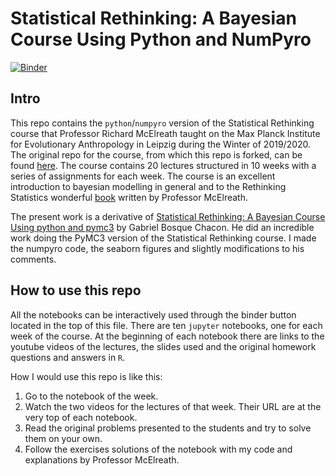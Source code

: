 # Statistical Rethinking: A Bayesian Course Using Python and NumPyro

[![Binder](https://mybinder.org/badge_logo.svg)](https://mybinder.org/v2/gh/asuagar/statrethink-course-in-numpyro/main)

## Intro

This repo contains the `python`/`numpyro` version of the Statistical Rethinking course that Professor Richard McElreath taught on the Max Planck Institute for Evolutionary Anthropology in Leipzig during the Winter of 2019/2020. The original repo for the course, from which this repo is forked, can be found [here](https://github.com/rmcelreath/statrethinking_winter2019). The course contains 20 lectures structured in 10 weeks with a series of assignments for each week.  The course is an excellent introduction to bayesian modelling in general and to the Rethinking Statistics wonderful [book](https://xcelab.net/rm/statistical-rethinking/) written by Professor McElreath.

The present work is a derivative of [Statistical Rethinking: A Bayesian Course Using python and pymc3](https://github.com/gbosquechacon/statrethink_course_in_pymc3) by Gabriel Bosque Chacon. He did an incredible work doing the PyMC3 version of the Statistical Rethinking course. I made the numpyro code, the seaborn figures and slightly modifications to his comments.

## How to use this repo

All the notebooks can be interactively used through the binder button located in the top of this file. There are ten `jupyter` notebooks, one for each week of the course. At the beginning of each notebook there are links to the youtube videos of the lectures, the slides used and the original homework questions and answers in `R`. 

How I would use this repo is like this:

1. Go to the notebook of the week.
2. Watch the two videos for the lectures of that week. Their URL are at the very top of each notebook.
3. Read the original problems presented to the students and try to solve them on your own.
4. Follow the exercises solutions of the notebook with my code and explanations by Professor McElreath.
